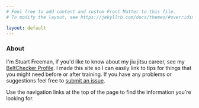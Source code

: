 ```yaml
---
# Feel free to add content and custom Front Matter to this file.
# To modify the layout, see https://jekyllrb.com/docs/themes/#overriding-theme-defaults

layout: default
---
```


### About

I'm Stuart Freeman, if you'd like to know about my jiu jitsu career, see my [BeltChecker Profile](https://www.beltchecker.com/profile.php?id=3559). I made this site so I can easily link to tips for things that you might need before or after training. If you have any problems or suggestions feel free to [submit an issue](https://github.com/stuartf/bjjhacks/issues).

Use the navigation links at the top of the page to find the information you're looking for.
